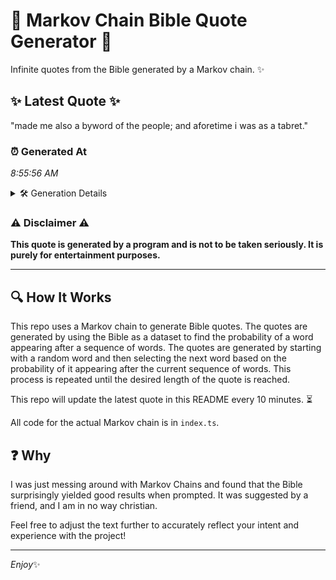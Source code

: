 # 📖 Markov Chain Bible Quote Generator 📖

Infinite quotes from the Bible generated by a Markov chain. ✨

## ✨ Latest Quote ✨
"made me also a byword of the people; and aforetime i was as a tabret."

### ⏰ Generated At
*8:55:56 AM*

<details>
    <summary>🛠️ Generation Details</summary>
    <p>
        <strong>🌱 Seed:</strong> made<br>
        <strong>🔄 Iterations:</strong> 14<br>
        <strong>📜 Context History:</strong><br>[ made ]: me<br>[ made, me ]: also<br>[ made, me, also ]: a<br>[ made, me, also, a ]: byword<br>[ made, me, also, a, byword ]: of<br>[ made, me, also, a, byword, of ]: the<br>[ me, also, a, byword, of, the ]: people;<br>[ also, a, byword, of, the, people; ]: and<br>[ a, byword, of, the, people;, and ]: aforetime<br>[ byword, of, the, people;, and, aforetime ]: i<br>[ of, the, people;, and, aforetime, i ]: was<br>[ the, people;, and, aforetime, i, was ]: as<br>[ people;, and, aforetime, i, was, as ]: a<br>[ and, aforetime, i, was, as, a ]: tabret.<br>
    </p>
</details>

### ⚠️ Disclaimer ⚠️
**This quote is generated by a program and is not to be taken seriously. It is purely for entertainment purposes.**

---

## 🔍 How It Works

This repo uses a Markov chain to generate Bible quotes. The quotes are generated by using the Bible as a dataset to find the probability of a word appearing after a sequence of words. The quotes are generated by starting with a random word and then selecting the next word based on the probability of it appearing after the current sequence of words. This process is repeated until the desired length of the quote is reached.

This repo will update the latest quote in this README every 10 minutes. ⏳

All code for the actual Markov chain is in `index.ts`.

## ❓ Why

I was just messing around with Markov Chains and found that the Bible surprisingly yielded good results when prompted. 
It was suggested by a friend, and I am in no way christian.

Feel free to adjust the text further to accurately reflect your intent and experience with the project!

---

*Enjoy*✨
